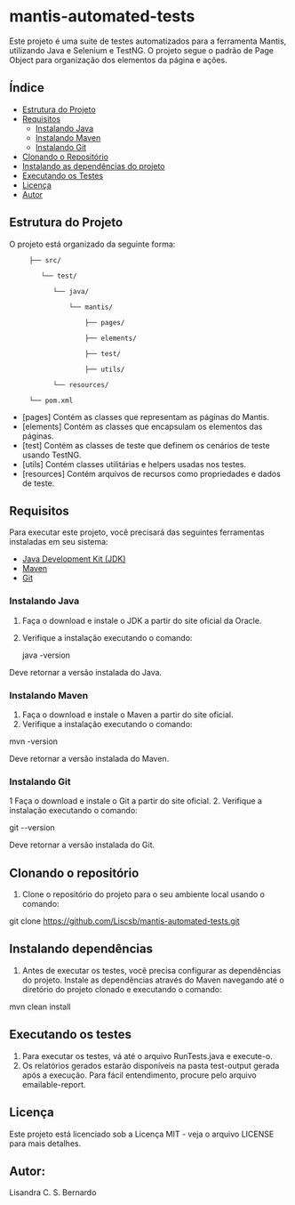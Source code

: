 # mantis-automated-tests

Este projeto é uma suite de testes automatizados para a ferramenta Mantis, utilizando Java e Selenium e TestNG. O projeto segue o padrão de Page Object para organização dos elementos da página e ações.

## Índice

- [Estrutura do Projeto](#estrutura-do-projeto)
- [Requisitos](#requisitos)
  - [Instalando Java](#instalando-java)
  - [Instalando Maven](#instalando-maven)
  - [Instalando Git](#instalando-git)
- [Clonando o Repositório](#clonando-o-repositório)
- [Instalando as dependências do projeto](#instalando-dependências)
- [Executando os Testes](#executando-os-testes)
- [Licença](#licença)
- [Autor](#autor)

## Estrutura do Projeto

O projeto está organizado da seguinte forma:

         ├── src/

            └── test/
           
               └── java/
        
                   └── mantis/
        
                       ├── pages/
        
                       ├── elements/
        
                       ├── test/
        
                       ├── utils/
        
               └── resources/

         └── pom.xml

- [pages] Contém as classes que representam as páginas do Mantis.
- [elements] Contém as classes que encapsulam os elementos das páginas.
- [test] Contém as classes de teste que definem os cenários de teste usando TestNG.
- [utils] Contém classes utilitárias e helpers usadas nos testes.
- [resources] Contém arquivos de recursos como propriedades e dados de teste.

## Requisitos

Para executar este projeto, você precisará das seguintes ferramentas instaladas em seu sistema:

- [Java Development Kit (JDK)](https://www.oracle.com/java/technologies/javase-downloads.html)
- [Maven](https://maven.apache.org/)
- [Git](https://git-scm.com/)

### Instalando Java

1. Faça o download e instale o JDK a partir do site oficial da Oracle.
2. Verifique a instalação executando o comando:

   java -version

Deve retornar a versão instalada do Java.

### Instalando Maven

1. Faça o download e instale o Maven a partir do site oficial.
2. Verifique a instalação executando o comando:

  mvn -version

Deve retornar a versão instalada do Maven.

### Instalando Git

1 Faça o download e instale o Git a partir do site oficial.
2. Verifique a instalação executando o comando:

  git --version

Deve retornar a versão instalada do Git.

## Clonando o repositório

1. Clone o repositório do projeto para o seu ambiente local usando o comando:

  git clone https://github.com/Liscsb/mantis-automated-tests.git

## Instalando dependências

1. Antes de executar os testes, você precisa configurar as dependências do projeto. Instale as dependências através do Maven navegando até o diretório do projeto clonado e executando o comando: 

mvn clean install

## Executando os testes

1. Para executar os testes, vá até o arquivo RunTests.java e execute-o.
2. Os relatórios gerados estarão disponíveis na pasta test-output gerada após a execução. Para fácil entendimento, procure pelo arquivo emailable-report.

## Licença

Este projeto está licenciado sob a Licença MIT - veja o arquivo LICENSE para mais detalhes.

## Autor: 

Lisandra C. S. Bernardo
